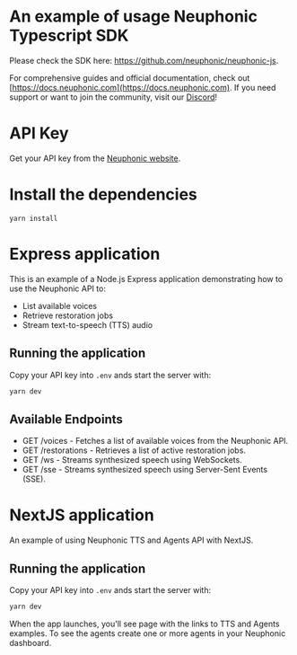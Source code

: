 An example of usage Neuphonic Typescript SDK
============================================

Please check the SDK here: https://github.com/neuphonic/neuphonic-js.

For comprehensive guides and official documentation, check out [https://docs.neuphonic.com](https://docs.neuphonic.com).
If you need support or want to join the community, visit our [Discord](https://discord.gg/G258vva7gZ)!

# API Key
Get your API key from the [Neuphonic website](https://beta.neuphonic.com).

# Install the dependencies
`yarn install`

# Express application

This is an example of a Node.js Express application demonstrating how to use the Neuphonic API to:

- List available voices
- Retrieve restoration jobs
- Stream text-to-speech (TTS) audio

## Running the application

Copy your API key into `.env` ands start the server with:

```bash
yarn dev
```

## Available Endpoints

- GET /voices - Fetches a list of available voices from the Neuphonic API.
- GET /restorations - Retrieves a list of active restoration jobs.
- GET /ws - Streams synthesized speech using WebSockets.
- GET /sse - Streams synthesized speech using Server-Sent Events (SSE).

# NextJS application

An example of using Neuphonic TTS and Agents API with NextJS.

## Running the application

Copy your API key into `.env` ands start the server with:

```bash
yarn dev
```

When the app launches, you'll see page with the links to TTS and Agents examples.
To see the agents create one or more agents in your Neuphonic dashboard.